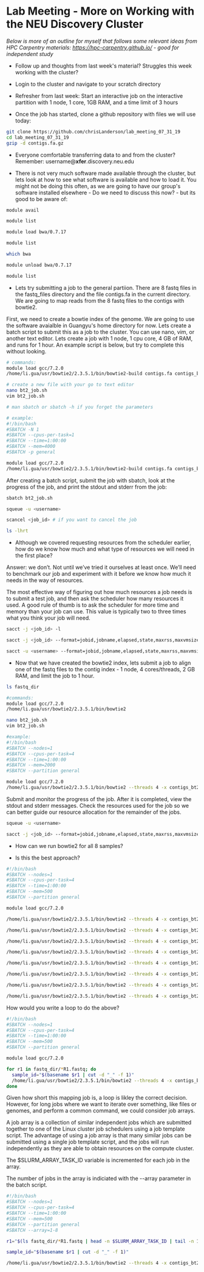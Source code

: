 # Lab Meeting - More on Working with the NEU Discovery Cluster

*Below is more of an outline for myself that follows some relevant ideas from HPC Carpentry materials: https://hpc-carpentry.github.io/ - good for independent study*



* Follow up and thoughts from last week's material? Struggles this week working with the cluster?

* Login to the cluster and navigate to your scratch directory

* Refresher from last week: Start an interactive job on the interactive partition with 1 node, 1 core, 1GB RAM, and a time limit of 3 hours
<!---
srun -N 1 -c 1 --mem 1G -t 3:00:00 -p interactive --pty /bin/bash
-->

* Once the job has started, clone a github repository with files we will use today:
```bash
git clone https://github.com/chrisLanderson/lab_meeting_07_31_19
cd lab_meeting_07_31_19
gzip -d contigs.fa.gz
```

* Everyone comfortable transferring data to and from the cluster? Remember: username@**xfer**.discovery.neu.edu 

* There is not very much software made available through the cluster, but lets look at how to see what software is available and how to load it. You might not be doing this often, as we are going to have our group's software installed elsewhere - Do we need to discuss this now? - but its good to be aware of:

```bash
module avail

module list

module load bwa/0.7.17

module list

which bwa

module unload bwa/0.7.17

module list
```

* Lets try submitting a job to the general partiion. There are 8 fastq files in the fastq_files directory and the file contigs.fa in the current directory. We are going to map reads from the 8 fastq files to the contigs with bowtie2.

First, we need to create a bowtie index of the genome. We are going to use the software avaialble in Guangyu's home directory for now. Lets create a batch script to submit this as a job to the cluster. You can use nano, vim, or another text editor. Lets create a job with 1 node, 1 cpu core, 4 GB of RAM, and runs for 1 hour. An example script is below, but try to complete this without looking.

```bash
# commands:
module load gcc/7.2.0
/home/li.gua/usr/bowtie2/2.3.5.1/bin/bowtie2-build contigs.fa contigs_bt2

# create a new file with your go to text editor
nano bt2_job.sh
vim bt2_job.sh

# man sbatch or sbatch -h if you forget the parameters

# example:
#!/bin/bash
#SBATCH -N 1
#SBATCH --cpus-per-task=1
#SBATCH --time=1:00:00
#SBATCH --mem=4000
#SBATCH -p general

module load gcc/7.2.0
/home/li.gua/usr/bowtie2/2.3.5.1/bin/bowtie2-build contigs.fa contigs_bt2
```

After creating a batch script, submit the job with sbatch, look at the progress of the job, and print the stdout and stderr from the job:

```bash
sbatch bt2_job.sh

squeue -u <username>

scancel <job_id> # if you want to cancel the job

ls -lhrt 
```

* Although we covered requesting resources from the scheduler earlier, how do we know how much and what type of resources we will need in the first place?

Answer: we don’t. Not until we’ve tried it ourselves at least once. We’ll need to benchmark our job and experiment with it before we know how much it needs in the way of resources.

The most effective way of figuring out how much resources a job needs is to submit a test job, and then ask the scheduler how many resources it used. A good rule of thumb is to ask the scheduler for more time and memory than your job can use. This value is typically two to three times what you think your job will need.

```bash
sacct -j <job_id> -l

sacct -j <job_id> --format=jobid,jobname,elapsed,state,maxrss,maxvmsize

sacct -u <username> --format=jobid,jobname,elapsed,state,maxrss,maxvmsize
```

* Now that we have created the bowtie2 index, lets submit a job to align one of the fastq files to the contig index - 1 node, 4 cores/threads, 2 GB RAM, and limit the job to 1 hour.

```bash
ls fastq_dir

#commands: 
module load gcc/7.2.0
/home/li.gua/usr/bowtie2/2.3.5.1/bin/bowtie2 

nano bt2_job.sh 
vim bt2_job.sh

#example:
#!/bin/bash
#SBATCH --nodes=1
#SBATCH --cpus-per-task=4
#SBATCH --time=1:00:00
#SBATCH --mem=2000
#SBATCH --partition general

module load gcc/7.2.0
/home/li.gua/usr/bowtie2/2.3.5.1/bin/bowtie2 --threads 4 -x contigs_bt2 -1 fastq_dir/S1_R1.fastq -2 fastq_dir/S1_R2.fastq -S S1.sam
```

Submit and monitor the progress of the job. After it is completed, view the stdout and stderr messages. Check the resources used for the job so we can better guide our resource allocation for the remainder of the jobs.

```bash
squeue -u <username>

sacct -j <job_id> --format=jobid,jobname,elapsed,state,maxrss,maxvmsize

```


* How can we run bowtie2 for all 8 samples?

* Is this the best approach?

```bash
#!/bin/bash
#SBATCH --nodes=1
#SBATCH --cpus-per-task=4
#SBATCH --time=1:00:00
#SBATCH --mem=500
#SBATCH --partition general

module load gcc/7.2.0

/home/li.gua/usr/bowtie2/2.3.5.1/bin/bowtie2 --threads 4 -x contigs_bt2 -1 fastq_dir/S1_R1.fastq -2 fastq_dir/S1_R2.fastq -S S1.sam

/home/li.gua/usr/bowtie2/2.3.5.1/bin/bowtie2 --threads 4 -x contigs_bt2 -1 fastq_dir/S2_R1.fastq -2 fastq_dir/S_R2.fastq -S S2.sam

/home/li.gua/usr/bowtie2/2.3.5.1/bin/bowtie2 --threads 4 -x contigs_bt2 -1 fastq_dir/S3_R1.fastq -2 fastq_dir/S3_R2.fastq -S S3.sam

/home/li.gua/usr/bowtie2/2.3.5.1/bin/bowtie2 --threads 4 -x contigs_bt2 -1 fastq_dir/S4_R1.fastq -2 fastq_dir/S4_R2.fastq -S S4.sam

/home/li.gua/usr/bowtie2/2.3.5.1/bin/bowtie2 --threads 4 -x contigs_bt2 -1 fastq_dir/S5_R1.fastq -2 fastq_dir/S5_R2.fastq -S S5.sam

/home/li.gua/usr/bowtie2/2.3.5.1/bin/bowtie2 --threads 4 -x contigs_bt2 -1 fastq_dir/S6_R1.fastq -2 fastq_dir/S6_R2.fastq -S S6.sam

/home/li.gua/usr/bowtie2/2.3.5.1/bin/bowtie2 --threads 4 -x contigs_bt2 -1 fastq_dir/S7_R1.fastq -2 fastq_dir/S7_R2.fastq -S S7.sam

/home/li.gua/usr/bowtie2/2.3.5.1/bin/bowtie2 --threads 4 -x contigs_bt2 -1 fastq_dir/S8_R1.fastq -2 fastq_dir/S8_R2.fastq -S S8.sam

```

How would you write a loop to do the above?

```bash
#!/bin/bash
#SBATCH --nodes=1
#SBATCH --cpus-per-task=4
#SBATCH --time=1:00:00
#SBATCH --mem=500
#SBATCH --partition general

module load gcc/7.2.0

for r1 in fastq_dir/*R1.fastq; do
  sample_id="$(basename $r1 | cut -d "_" -f 1)"
  /home/li.gua/usr/bowtie2/2.3.5.1/bin/bowtie2 --threads 4 -x contigs_bt2 -1 fastq_dir/"$sample_id"_R1.fastq -2 fastq_dir/"$sample_id"_R2.fastq -S "$sample_id".sam 
done

```

Given how short this mapping job is, a loop is likley the correct decision. However, for long jobs where we want to iterate over something, like files or genomes, and perform a common command, we could consider job arrays.

A job array is a collection of similar independent jobs which are submitted together to one of the Linux cluster job schedulers using a job template script. The advantage of using a job array is that many similar jobs can be submitted using a single job template script, and the jobs will run independently as they are able to obtain resources on the compute cluster.

The $SLURM_ARRAY_TASK_ID variable  is incremented for each job in the array.

The number of jobs in the array is indiciated with the --array parameter in the batch script.


```bash
#!/bin/bash
#SBATCH --nodes=1
#SBATCH --cpus-per-task=4
#SBATCH --time=1:00:00
#SBATCH --mem=500
#SBATCH --partition general
#SBATCH --array=1-8

r1="$(ls fastq_dir/*R1.fastq | head -n $SLURM_ARRAY_TASK_ID | tail -n 1)"

sample_id="$(basename $r1 | cut -d "_" -f 1)"

/home/li.gua/usr/bowtie2/2.3.5.1/bin/bowtie2 --threads 4 -x contigs_bt2 -1 fastq_dir/"$sample_id"_R1.fastq -2 fastq_dir/"$sample_id"_R2.fastq -S "$sample_id".sam 

```

